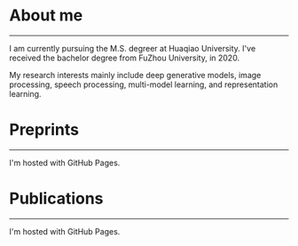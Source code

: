 <!DOCTYPE html>
<html>
<body>
<h1>About me</h1>
<hr/>
<p>I am currently pursuing the M.S. degreer at Huaqiao University. I've received the bachelor degree from FuZhou University, in 2020.</p>

<p>My research interests mainly include deep generative models, image processing, speech processing, multi-model learning, and representation learning.</p>
<h1>Preprints</h1>
<hr/>
<p>I'm hosted with GitHub Pages.</p>
<h1>Publications</h1>
<hr/>
<p>I'm hosted with GitHub Pages.</p>
</body>
</html>

